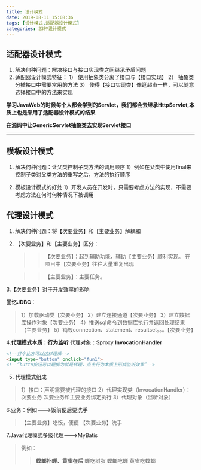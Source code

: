 ```yaml
---
title: 设计模式
date: 2019-08-11 15:08:36
tags: [设计模式,适配器设计模式]
categories: 23种设计模式
---
```


## 适配器设计模式

1. 解决何种问题：解决接口与接口实现类之间继承矛盾问题
2. 适配器设计模式特征：
   1） 使用抽象类分离了接口与【接口实现】
   2） 抽象类分摊接口中需要常用的方法
   3） 使得【接口实现类】像逛超市一样，可以随意选择接口中的方法来实现


**学习JavaWeb的时候每个人都会学到的Servlet，我们都会去继承HttpServlet,本质上也是采用了适配器设计模式的结果**

**在源码中让GenericServlet抽象类去实现Servlet接口**

****

## 模板设计模式

1. 解决何种问题：让父类控制子类方法的调用顺序
   1）例如在父类中使用final来控制子类对父类方法的重写之后，方法的执行顺序

2. 模板设计模式的好处
   1）开发人员在开发时，只需要考虑方法的实现，不需要考虑方法在何时何种情况下被调用


## 代理设计模式

1. 解决何种问题：将【次要业务】和【主要业务】解耦和
2. 【次要业务】和【主要业务】区分：
    >>【次要业务】：起到辅助功能，辅助【主要业务】顺利实现。
    >>在项目中【次要业务】往往大量重复出现

    >>【主要业务】：主要任务。

3.【次要业务】对于开发效率的影响

**回忆JDBC**：
>1）加载驱动类【次要业务】
>2）建立连接通道【次要业务】
>3）建立数据库操作对象【次要业务】
>4）推送sql命令到数据库执行并返回处理结果【主要业务】
>5）销毁connection、statement、resultset。。。【次要业务】

4.**代理模式本质：行为监听**
代理对象：$proxy **InvocationHandler**

```html
<!--打个比方可以这样理解-->
<input type="button" onclick="fun1">
<!--“buttn按钮可以理解为就是代理，点击行为本质上形成监听效果”-->
```
5. 代理模式组成
>1）接口：声明需要被代理的接口
>2）代理实现类（InvocationHandler）：次要业务 次要业务和主要业务绑定执行
>3）代理对象（监听对象）

6.业务：例如--->饭前便后要洗手
> 【主要业务】吃饭，便便
> 【次要业务】洗手

7.Java代理模式多级代理--->MyBatis
>例如：
>>**螳螂扑蝉、黄雀在后**
>>蝉吃树脂
>>螳螂吃蝉
>>黄雀吃螳螂
    


